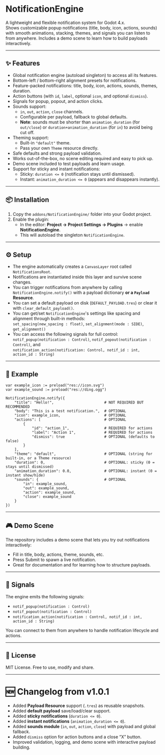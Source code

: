 # NotificationEngine

A lightweight and flexible notification system for Godot 4.x.  
Shows customizable popup notifications (title, body, icon, actions, sounds) with smooth animations, stacking, themes, and signals you can listen to from anywhere. Includes a demo scene to learn how to build payloads interactively.

---

## ✨ Features
- Global notification engine (autoload singleton) to access all its features.
- Bottom-left / bottom-right alignment presets for notifications.
- Feature-packed notifications: title, body, icon, actions, sounds, themes, duration.
- Action buttons (with `id`, `label`, optional `icon`, and optional `dismiss`).
- Signals for popup, popout, and action clicks.
- Sounds support:
  - `in`, `out`, `action`, `close` channels.
  - Configurable per payload, fallback to global defaults.
  - **Note**: sounds must be shorter than `animation_duration` (for `out/close`) or `duration+animation_duration` (for `in`) to avoid being cut off.
- Theming support:
  - Built-in `"default"` theme.
  - Pass your own `Theme` resource directly.
- Safe defaults and strong payload validation.
- Works out-of-the-box, no scene editing required and easy to pick up.
- Demo scene included to test payloads and learn usage.
- Support for sticky and instant notifications:
  - Sticky: `duration <= 0` (notification stays until dismissed).
  - Instant: `animation_duration <= 0` (appears and disappears instantly).

---

## 📦 Installation
1. Copy the `addons/NotificationEngine/` folder into your Godot project.
2. Enable the plugin:
   - In the editor: **Project → Project Settings → Plugins** → enable **NotificationEngine**.
   - This will autoload the singleton `NotificationEngine`.

---

## ⚙️ Setup
- The engine automatically creates a `CanvasLayer` root called `NotificationsRoot`.
- Notifications are instantiated inside this layer and survive scene changes.
- You can trigger notifications from anywhere by calling `NotificationEngine.notify()` with a payload dictionary **or a `Payload` Resource**.
- You can set a default payload on disk (`DEFAULT_PAYLOAD.tres`) or clear it with `clear_default_payload()`.
- You can get/set `NotificationEngine`'s settings like spacing and alignment through built-in methods:  
  `set_spacing(new_spacing : float)`, `set_alignment(mode : SIDE)`, `get_alignment()`
- You can access the following signals for full control:  
  `notif_popup(notification : Control)`, `notif_popout(notification : Control)`, and  
  `notification_action(notification: Control, notif_id : int, action_id : String)`

---

## 📝 Example

```gdscript
var example_icon := preload("res://icon.svg")
var example_sound := preload("res://ding.ogg")

NotificationEngine.notify({
	"title": "Hello!",                       # NOT REQUIRED BUT RECOMMENDED
	"body": "This is a test notification.",  # OPTIONAL
	"icon": example_icon,                    # OPTIONAL
	"actions": [                             # OPTIONAL
		{
			"id": "action_1",                # REQUIRED for actions
			"label": "Action 1",             # REQUIRED for actions
			"dismiss": true                  # OPTIONAL (defaults to false)
		}
	],
	"theme": "default",                      # OPTIONAL (string for built-in, or a Theme resource)
	"duration": 0,                           # OPTIONAL: sticky (0 = stays until dismissed)
	"animation_duration": 0.0,               # OPTIONAL: instant (0 = instant show/hide)
	"sounds": {                              # OPTIONAL
		"in": example_sound,
		"out": example_sound,
		"action": example_sound,
		"close": example_sound
	}
})
```

---

## 🎮 Demo Scene
The repository includes a demo scene that lets you try out notifications interactively:
- Fill in title, body, actions, theme, sounds, etc.
- Press Submit to spawn a live notification.
- Great for documentation and for learning how to structure payloads.

---

## 🔔 Signals
The engine emits the following signals:
- `notif_popup(notification : Control)`
- `notif_popout(notification : Control)`
- `notification_action(notification : Control, notif_id : int, action_id : String)`

You can connect to them from anywhere to handle notification lifecycle and actions.

---

## 📜 License
MIT License. Free to use, modify and share.

---

# 🆕 Changelog from v1.0.1
- Added **Payload Resource** support (`.tres`) as reusable snapshots.  
- Added **default payload** save/load/clear support.  
- Added **sticky notifications** (`duration <= 0`).  
- Added **instant notifications** (`animation_duration <= 0`).  
- Added **sounds module** (`in`, `out`, `action`, `close`) with payload and global fallback.  
- Added `dismiss` option for action buttons and a close “X” button.  
- Improved validation, logging, and demo scene with interactive payload building.  

